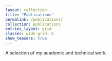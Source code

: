 ```yaml
---
layout: collection
title: "Publications"
permalink: /publications/
collection: publications
entries_layout: grid
classes: wide grid--2
show_teasers: true
---
```


A selection of my academic and technical work.